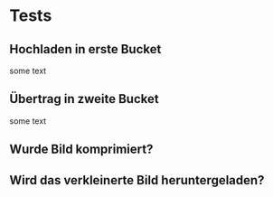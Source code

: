 # Tests 

## Hochladen in erste Bucket

some text 

## Übertrag in zweite Bucket

some text 

## Wurde Bild komprimiert?


## Wird das verkleinerte Bild heruntergeladen?